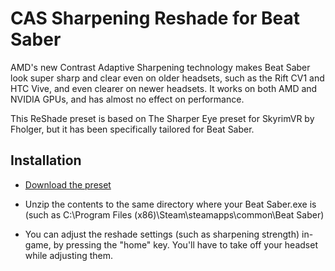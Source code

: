 # CAS Sharpening Reshade for Beat Saber

AMD's new Contrast Adaptive Sharpening technology makes Beat Saber look super sharp and clear even on older headsets, such as the Rift CV1 and HTC Vive, and even clearer on newer headsets. It works on both AMD and NVIDIA GPUs, and has almost no effect on performance.

This ReShade preset is based on The Sharper Eye preset for SkyrimVR by Fholger, but it has been specifically tailored for Beat Saber.

## Installation
- [Download the preset](https://github.com/apinanaivot/CAS_Sharpening_for_Beat_Saber/raw/main/CAS%20Sharpening%20Reshade%20for%20Beat%20Saber.zip)

- Unzip the contents to the same directory where your Beat Saber.exe is (such as C:\Program Files (x86)\Steam\steamapps\common\Beat Saber) 

- You can adjust the reshade settings (such as sharpening strength) in-game, by pressing the "home" key. You'll have to take off your headset while adjusting them.
